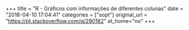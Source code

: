 +++
title = "R - Gráficos com informações de diferentes colunas"
date = "2018-04-10 17:04:41"
categories = ["sopt"]
original_url = "https://pt.stackoverflow.com/q/290182"
at_home="no"
+++

